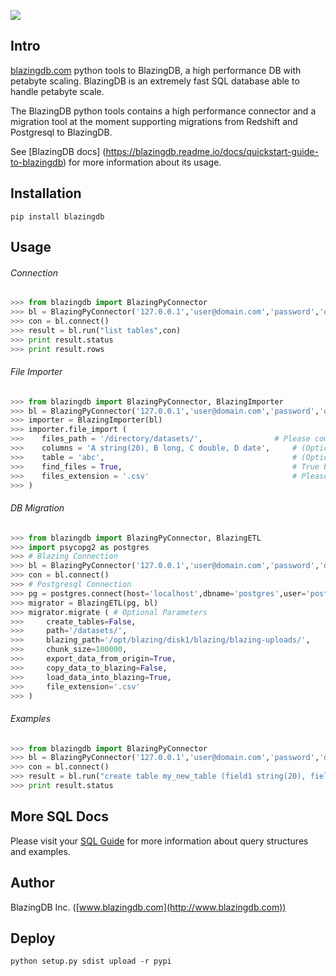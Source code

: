 ![](http://www.blazingdb.com/images/Logo_Blazing_verde.png)



## Intro

[blazingdb.com](http://www.blazingdb.com) python tools to BlazingDB, a high performance DB with petabyte scaling.
BlazingDB is an extremely fast SQL database able to handle petabyte scale.

The BlazingDB python tools contains a high performance connector and a migration tool at the moment supporting migrations from Redshift and Postgresql to BlazingDB.

See [BlazingDB docs] (https://blazingdb.readme.io/docs/quickstart-guide-to-blazingdb) for more information about its usage.

## Installation

`pip install blazingdb`



## Usage

###### Connection

```py
>>> from blazingdb import BlazingPyConnector
>>> bl = BlazingPyConnector('127.0.0.1','user@domain.com','password','database_name',port=8089)
>>> con = bl.connect()
>>> result = bl.run("list tables",con)
>>> print result.status
>>> print result.rows
```

###### File Importer
```py
>>> from blazingdb import BlazingPyConnector, BlazingImporter
>>> bl = BlazingPyConnector('127.0.0.1','user@domain.com','password','database_name',port=8089)
>>> importer = BlazingImporter(bl)
>>> importer.file_import (
>>>    files_path = '/directory/datasets/',                # Please complete this parameter to set the directory where the files to import are
>>>    columns = 'A string(20), B long, C double, D date',     # (Optional) Only set this parameter if you don't have the columns in the file
>>>    table = 'abc',                                          # (Optional) Only set this parameter if the table name is different from the file name
>>>    find_files = True,                                      # True by default, change to false if you want to load an specific file and the folder has more than one with the configured extension
>>>    files_extension = '.csv'                                # Please specify the extension of the files to be imported
>>> )
```

###### DB Migration

```py
>>> from blazingdb import BlazingPyConnector, BlazingETL
>>> import psycopg2 as postgres
>>> # Blazing Connection
>>> bl = BlazingPyConnector('127.0.0.1','user@domain.com','password','database_name',port=8089)
>>> con = bl.connect()
>>> # Postgresql Connection
>>> pg = postgres.connect(host='localhost',dbname='postgres',user='postgres',password='postgres')
>>> migrator = BlazingETL(pg, bl)
>>> migrator.migrate ( # Optional Parameters
>>>     create_tables=False,                                           # Specify if it's needed to create the tables in the migration
>>>     path='/datasets/',                                    		     # Specify where will the migration data files stored
>>>     blazing_path='/opt/blazing/disk1/blazing/blazing-uploads/',    # Specify in case it's wanted to copy the data to BlazingDB uploads folder
>>>     chunk_size=100000,                                             # Specify the size of the chunks of data to migrate
>>>     export_data_from_origin=True,                                  # Turn to False in case you already have the and only need to load them into BlazingDb
>>>     copy_data_to_blazing=False,                                    # Turn to True in case you want to copy the data to BlazingDB uploads folder
>>>     load_data_into_blazing=True,                                   # Turn to False in case you want to migrate only the structure and not the data
>>>     file_extension='.csv'                                          # Specify the data files extension
>>> )
```

###### Examples

```py
>>> from blazingdb import BlazingPyConnector
>>> bl = BlazingPyConnector('127.0.0.1','user@domain.com','password','database_name',port=8089)
>>> con = bl.connect()
>>> result = bl.run("create table my_new_table (field1 string(20), field2 long, field3 date, field4 double)",con)
>>> print result.status
```

## More SQL Docs

Please visit your [SQL Guide](https://blazingdb.readme.io/docs/blazingdb-sql-guide) for more information about query structures and examples.

## Author

BlazingDB Inc. ([www.blazingdb.com](http://www.blazingdb.com))


## Deploy

```
python setup.py sdist upload -r pypi
```
